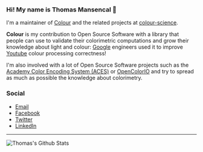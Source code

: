### Hi! My name is Thomas Mansencal 👋

I'm a maintainer of [Colour](https://github.com/colour-science/colour) and the related projects at [colour-science](https://github.com/colour-science).

**Colour** is my contribution to Open Source Software with a library that people can use to validate their colorimetric computations and grow their knowledge about light and colour: [Google](https://www.google.com/) engineers used it to improve [Youtube](https://www.youtube.com/) colour processing correctness!

I'm also involved with a lot of Open Source Software projects such as the [Academy Color Encoding System (ACES)](https://www.oscars.org/science-technology/sci-tech-projects/aces) or [OpenColorIO](https://opencolorio.org/) and try to spread as much as possible the knowledge about colorimetry.

### Social

- [Email](mailto:thomas.mansencal@gmail.com)
- [Facebook](https://www.facebook.com/thomas.mansencal)
- [Twitter](https://twitter.com/ThomasMansencal)
- [LinkedIn](https://www.linkedin.com/in/thomasmansencal/)

---

![Thomas's Github Stats](https://github-readme-stats.vercel.app/api?username=KelSolaar&show_icons=true&theme=dark&show_icons=true)
